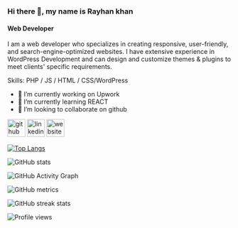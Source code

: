 
### Hi there 👋, my name is Rayhan khan
#### Web Developer

I am a web developer who specializes in creating responsive, user-friendly, and search-engine-optimized websites. I have extensive experience in WordPress Development and can design and customize themes & plugins to meet clients' specific requirements.

Skills: PHP / JS / HTML / CSS/WordPress

- 🔭 I’m currently working on Upwork 
- 🌱 I’m currently learning REACT 
- 👯 I’m looking to collaborate on github 


[<img src='https://cdn.jsdelivr.net/npm/simple-icons@3.0.1/icons/github.svg' alt='github' height='40'>](https://github.com/RayhanRK)  [<img src='https://cdn.jsdelivr.net/npm/simple-icons@3.0.1/icons/linkedin.svg' alt='linkedin' height='40'>](https://www.linkedin.com/in/devrayhankhan/)  [<img src='https://cdn.jsdelivr.net/npm/simple-icons@3.0.1/icons/icloud.svg' alt='website' height='40'>](https://devrayhank.com/)  

[![Top Langs](https://github-readme-stats.vercel.app/api/top-langs/?username=RayhanRK)](https://github.com/anuraghazra/github-readme-stats)

![GitHub stats](https://github-readme-stats.vercel.app/api?username=RayhanRK&show_icons=true&count_private=true)  

![GitHub Activity Graph](https://activity-graph.herokuapp.com/graph?username=RayhanRK)  

![GitHub metrics](https://metrics.lecoq.io/RayhanRK)  

![GitHub streak stats](https://streak-stats.demolab.com/?user=RayhanRK)  

![Profile views](https://gpvc.arturio.dev/RayhanRK)  
